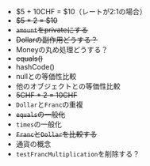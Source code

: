 - $5 + 10CHF = $10（レートが2:1の場合）
- ~~$5 * 2 = $10~~
- ~~`amount`をprivateにする~~
- ~~Dollarの副作用どうする？~~
- Moneyの丸め処理どうする？
- ~~equals()~~
- hashCode()
- nullとの等価性比較
- 他のオブジェクトとの等価性比較
- ~~5CHF * 2 = 10CHF~~
- `Dollar`と`Franc`の重複
- ~~`equals`の一般化~~
- `times`の一般化
- ~~`Franc`と`Dollar`を比較する~~
- 通貨の概念
- `testFrancMultiplication`を削除する？